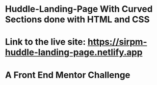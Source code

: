 # Huddle-Landing-Page With Curved Sections done with HTML and CSS
# Link to the live site: https://sirpm-huddle-landing-page.netlify.app
# A Front End Mentor Challenge 

